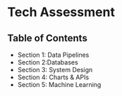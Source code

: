 # Tech Assessment

## Table of Contents
- Section 1: Data Pipelines
- Section 2:Databases
- Section 3: System Design
- Section 4: Charts & APIs
- Section 5: Machine Learning